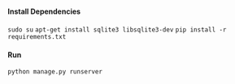 #### Install Dependencies
`sudo su`
`apt-get install sqlite3 libsqlite3-dev`
`pip install -r requirements.txt`

#### Run
`python manage.py runserver`